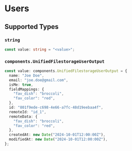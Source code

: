 # Users


## Supported Types

### `string`

```typescript
const value: string = "<value>";
```

### `components.UnifiedFilestorageUserOutput`

```typescript
const value: components.UnifiedFilestorageUserOutput = {
  name: "Joe Doe",
  email: "joe.doe@gmail.com",
  isMe: true,
  fieldMappings: {
    "fav_dish": "broccoli",
    "fav_color": "red",
  },
  id: "801f9ede-c698-4e66-a7fc-48d19eebaa4f",
  remoteId: "id_1",
  remoteData: {
    "fav_dish": "broccoli",
    "fav_color": "red",
  },
  createdAt: new Date("2024-10-01T12:00:00Z"),
  modifiedAt: new Date("2024-10-01T12:00:00Z"),
};
```

